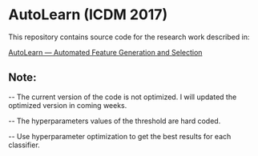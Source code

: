 # AutoLearn (ICDM 2017)

This repository contains source code for the research work described in:

[AutoLearn — Automated Feature Generation and Selection](https://ieeexplore.ieee.org/abstract/document/8215494)

## Note:
-- The current version of the code is not optimized. I will updated the optimized version in coming weeks.

-- The hyperparameters values of the threshold are hard coded. 

-- Use hyperparameter optimization to get the best results for each classifier.
